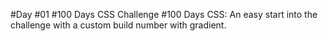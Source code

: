 #Day #01
#100 Days CSS Challenge
#100 Days CSS: An easy start into the challenge with a custom build number with gradient.
